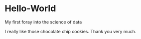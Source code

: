 # Hello-World
My first foray into the science of data


I really like those chocolate chip cookies.
Thank you very much.
